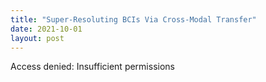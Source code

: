 ```yaml
---
title: "Super-Resoluting BCIs Via Cross-Modal Transfer"
date: 2021-10-01
layout: post
---
```


Access denied: Insufficient permissions